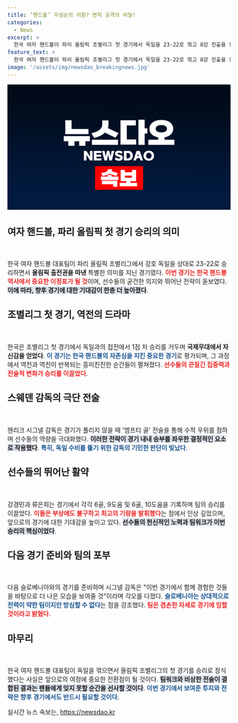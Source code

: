 ```yaml
---
title: ‘핸드볼’ 우생순의 귀환? 변칙 공격의 비밀!
categories:
  - News
excerpt: >
  한국 여자 핸드볼이 파리 올림픽 조별리그 첫 경기에서 독일을 23-22로 꺾고 8강 진출을 향한 쾌조의 스타트를 끊었다. 역전 극적인 승리와 스웨덴 출신 감독의 혁신 전술이 화제를 모으며 ‘우생순’의 재연을 기대케 한다.
feature_text: >
  한국 여자 핸드볼이 파리 올림픽 조별리그 첫 경기에서 독일을 23-22로 꺾고 8강 진출을 향한 쾌조의 스타트를 끊었다. 역전 극적인 승리와 스웨덴 출신 감독의 혁신 전술이 화제를 모으며 ‘우생순’의 재연을 기대케 한다.
image: '/assets/img/newsdao_breakingnews.jpg'
---
```


<p><img src="/assets/img/newsdao_breakingnews.jpg" alt="koreaapp 속보" /></p>

<h2 data-ke-size="size26">여자 핸드볼, 파리 올림픽 첫 경기 승리의 의미</h2>

<p data-ke-size="size16">&nbsp;</p>

<p>한국 여자 핸드볼 대표팀이 파리 올림픽 조별리그에서 강호 독일을 상대로 23-22로 승리하면서 <strong>올림픽 출전권을 따낸</strong> 특별한 의미를 지닌 경기였다. <b><span style="color: #ee2323;">이번 경기는 한국 핸드볼 역사에서 중요한 이정표가 될 것</span></b>이며, 선수들의 굳건한 의지와 뛰어난 전략이 돋보였다. <b><span style="background-color: #21538527;">이에 따라, 향후 경기에 대한 기대감이 한층 더 높아졌다</span></b>. </p>

<h2 data-ke-size="size26">조별리그 첫 경기, 역전의 드라마</h2>

<p data-ke-size="size16">&nbsp;</p>

<p>한국은 조별리그 첫 경기에서 독일과의 접전에서 1점 차 승리를 거두며 <strong>국제무대에서 자신감을 얻었다</strong>. <b><span style="color: #1a5490;">이 경기는 한국 핸드볼의 자존심을 지킨 중요한 경기</span></b>로 평가되며, 그 과정에서 역전과 역전이 반복되는 흥미진진한 순간들이 펼쳐졌다. <b><span style="color: #ee2323;">선수들의 끈질긴 집중력과 전술적 변화가 승리를 이끌었다</span></b>.</p>

<h2 data-ke-size="size26">스웨덴 감독의 극단 전술</h2>

<p data-ke-size="size16">&nbsp;</p>

<p>헨리크 시그넬 감독은 경기가 풀리지 않을 때 '엠프티 골' 전술을 통해 수적 우위를 점하며 선수들의 역량을 극대화했다. <b><span style="background-color: #21538527;">이러한 전략이 경기 내내 승부를 좌우한 결정적인 요소로 작용했다</span></b>. <b><span style="color: #1a5490;">특히, 독일 수비를 뚫기 위한 감독의 기민한 판단이 빛났다</span></b>. </p>

<h2 data-ke-size="size26">선수들의 뛰어난 활약</h2>

<p data-ke-size="size16">&nbsp;</p>

<p>강경민과 류은희는 경기에서 각각 6골, 9도움 및 6골, 10도움을 기록하며 팀의 승리를 이끌었다. <b><span style="color: #ee2323;">이들은 부상에도 불구하고 최고의 기량을 발휘했다</span></b>는 점에서 인상 깊었으며, 앞으로의 경기에 대한 기대감을 높이고 있다. <b><span style="background-color: #21538527;">선수들의 헌신적인 노력과 팀워크가 이번 승리의 핵심이었다</span></b>. </p>

<h2 data-ke-size="size26">다음 경기 준비와 팀의 포부</h2>

<p data-ke-size="size16">&nbsp;</p>

<p>다음 슬로베니아와의 경기를 준비하며 시그넬 감독은 "이번 경기에서 함께 경험한 것들을 바탕으로 더 나은 모습을 보여줄 것"이라며 각오를 다졌다. <b><span style="color: #1a5490;">슬로베니아는 상대적으로 전력이 약한 팀이지만 방심할 수 없다</span></b>는 점을 강조했다. <b><span style="color: #ee2323;">팀은 겸손한 자세로 경기에 임할 것이라고 밝혔다</span></b>.</p>

<h2 data-ke-size="size26">마무리</h2>

<p data-ke-size="size16">&nbsp;</p>

<p>한국 여자 핸드볼 대표팀이 독일을 꺾으면서 올림픽 조별리그의 첫 경기를 승리로 장식했다는 사실은 앞으로의 여정에 중요한 전환점이 될 것이다. <b><span style="background-color: #21538527;">팀워크와 비상한 전술이 결합된 결과는 팬들에게 잊지 못할 순간을 선사할 것이다</span></b>. <b><span style="color: #1a5490;">이번 경기에서 보여준 투지와 전략은 향후 경기에서도 반드시 필요할 것이다</span></b>. </p>
실시간 뉴스 속보는, <a href="https://newsdao.kr" rel="dofollow">https://newsdao.kr</a>


